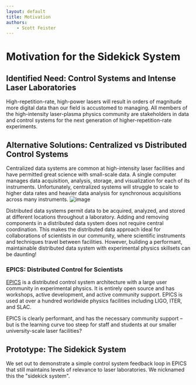 ```yaml
---
layout: default
title: Motivation
authors:
    - Scott Feister
---
```


# Motivation for the Sidekick System

## Identified Need: Control Systems and Intense Laser Laboratories
High-repetition-rate, high-power lasers will result in orders of magnitude more digital data than our field is accustomed to managing. All members of the high-intensity laser-plasma physics community are stakeholders in data and control systems for the next generation of higher-repetition-rate experiments.

## Alternative Solutions: Centralized vs Distributed Control Systems
Centralized data systems are common at high-intensity laser facilities and have permitted great science with small-scale data. A single computer manages data acquisition, analysis, storage, and visualization for each of its instruments. Unfortunately, centralized systems will struggle to scale to higher data rates and heavier data analysis for synchronous acquisitions across many instruments.
![image](https://user-images.githubusercontent.com/7269185/155596717-cf409000-c993-4136-91ae-369ce32a26a1.png)

Distributed data systems permit data to be acquired, analyzed, and stored at different locations throughout a laboratory. Adding and removing components in a distributed data system does not require central coordination. This makes the distributed data approach ideal for collaborations of scientists in our community, where scientific instruments and techniques travel between facilities. However, building a performant, maintainable distributed data system with experimental physics skillsets can be daunting!

### EPICS: Distributed Control for Scientists
[EPICS](https://epics-controls.org/) is a distributed control system architecture with a large user community in experimental physics. It is entirely open source and has workshops, active development, and active community support. EPICS is used at over a hundred worldwide physics facilities including LIGO, ITER, and SLAC.

EPICS is clearly performant, and has the necessary community support – but is the learning curve too steep for staff and students at our smaller university-scale laser facilities?

## Prototype: The Sidekick System
We set out to demonstrate a simple control system feedback loop in EPICS that still maintains levels of relevance to laser laboratories. We nicknamed this the "sidekick system".